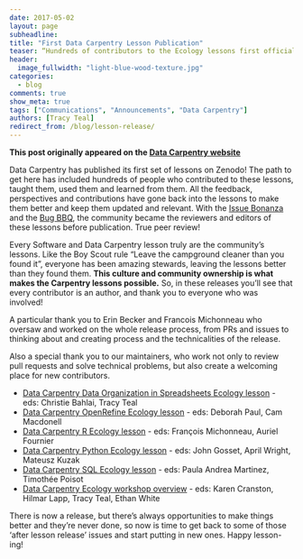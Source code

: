 ```yaml
---
date: 2017-05-02
layout: page
subheadline:
title: "First Data Carpentry Lesson Publication"
teaser: “Hundreds of contributors to the Ecology lessons first official release”
header:
  image_fullwidth: "light-blue-wood-texture.jpg"
categories:
  - blog
comments: true
show_meta: true
tags: ["Communications", "Announcements", "Data Carpentry"]
authors: [Tracy Teal]
redirect_from: /blog/lesson-release/
--- 
```


**This post originally appeared on the [Data Carpentry website](https://datacarpentry.org)**

Data Carpentry has published its first set of lessons on Zenodo! The path to get here has included hundreds of people who contributed to these lessons, taught them, used them and learned from them. All the feedback, perspectives and contributions have gone back into the lessons to make them better and keep them updated and relevant. With the [Issue Bonanza](http://www.datacarpentry.org/blog/ecology-issue-bonanza/) and the [Bug BBQ](http://www.datacarpentry.org/blog/bug-bbq-results/), the community became the reviewers and editors of these lessons before publication. True peer review!

Every Software and Data Carpentry lesson truly are the community’s lessons. Like the Boy Scout rule “Leave the campground cleaner than you found it”, everyone has been amazing stewards, leaving the lessons better than they found them. **This culture and community ownership is what makes the Carpentry lessons possible.** So, in these releases you’ll see that every contributor is an author, and thank you to everyone who was involved!

A particular thank you to Erin Becker and Francois Michonneau who oversaw and worked on the whole release process, from PRs and issues to thinking about and creating process and the technicalities of the release.

Also a special thank you to our maintainers, who work not only to review pull requests and solve technical problems, but also create a welcoming place for new contributors.

- [Data Carpentry Data Organization in Spreadsheets Ecology lesson](https://zenodo.org/record/570047) - eds: Christie Bahlai, Tracy Teal
- [Data Carpentry OpenRefine Ecology lesson](https://zenodo.org/record/570048) - eds: Deborah Paul, Cam Macdonell
- [Data Carpentry R Ecology lesson](https://zenodo.org/record/569875) - eds: François Michonneau, Auriel Fournier
- [Data Carpentry Python Ecology lesson](https://zenodo.org/record/570050) - eds: John Gosset, April Wright, Mateusz Kuzak
- [Data Carpentry SQL Ecology lesson](https://zenodo.org/record/570049) - eds: Paula Andrea Martinez, Timothée Poisot
- [Data Carpentry Ecology workshop overview](https://zenodo.org/record/570167) - eds: Karen Cranston, Hilmar Lapp, Tracy Teal, Ethan White

There is now a release, but there’s always opportunities to make things better and they’re never done, so now is time to get back to some of those ‘after lesson release’ issues and start putting in new ones. Happy lesson-ing!

